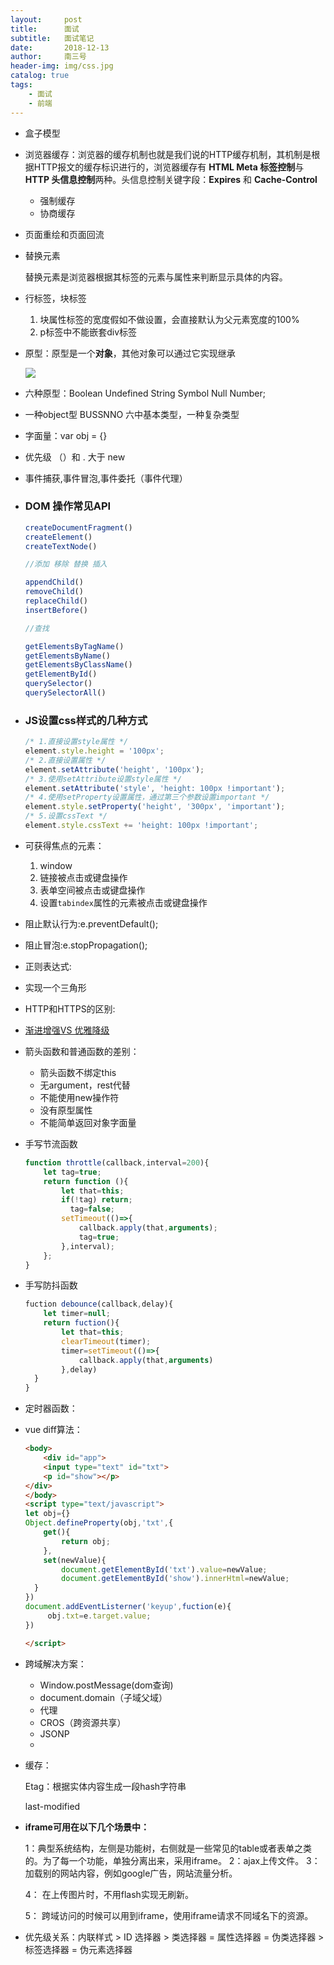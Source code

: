 ```yaml
---
layout:     post
title:      面试
subtitle:   面试笔记
date:       2018-12-13
author:     南三号
header-img: img/css.jpg
catalog: true
tags:
    - 面试
    - 前端
---
```


- 盒子模型

- 浏览器缓存：浏览器的缓存机制也就是我们说的HTTP缓存机制，其机制是根据HTTP报文的缓存标识进行的，浏览器缓存有 **HTML Meta 标签控制**与 **HTTP 头信息控制**两种。头信息控制关键字段：**Expires** 和 **Cache-Control** 

  - 强制缓存
  - 协商缓存

- 页面重绘和页面回流

- 替换元素

  替换元素是浏览器根据其标签的元素与属性来判断显示具体的内容。 

- 行标签，块标签

  1. 块属性标签的宽度假如不做设置，会直接默认为父元素宽度的100%
  2. p标签中不能嵌套div标签

- 原型：原型是一个**对象**，其他对象可以通过它实现继承 

  ![](https://segmentfault.com/img/bVmPdk)

- 六种原型：Boolean Undefined String Symbol Null Number;

- 一种object型 BUSSNNO 六中基本类型，一种复杂类型

- 字面量：var obj = {} 

- 优先级 （）和 . 大于 new

- 事件捕获,事件冒泡,事件委托（事件代理）

- ### DOM 操作常见API

  ```js
  createDocumentFragment()
  createElement()
  createTextNode()
  
  //添加 移除 替换 插入
  
  appendChild()
  removeChild()
  replaceChild()
  insertBefore()
  
  //查找
  
  getElementsByTagName()
  getElementsByName()
  getElementsByClassName()
  getElementById()
  querySelector()
  querySelectorAll()
  ```

- ### JS设置css样式的几种方式

  ```js
  /* 1.直接设置style属性 */
  element.style.height = '100px';
  /* 2.直接设置属性 */
  element.setAttribute('height', '100px');
  /* 3.使用setAttribute设置style属性 */
  element.setAttribute('style', 'height: 100px !important');
  /* 4.使用setProperty设置属性，通过第三个参数设置important */
  element.style.setProperty('height', '300px', 'important');
  /* 5.设置cssText */
  element.style.cssText += 'height: 100px !important';
  ```

- 可获得焦点的元素： 
  1. window
  2. 链接被点击或键盘操作
  3. 表单空间被点击或键盘操作
  4. 设置`tabindex`属性的元素被点击或键盘操作

- 阻止默认行为:e.preventDefault();

- 阻止冒泡:e.stopPropagation();

- 正则表达式:

- 实现一个三角形

- HTTP和HTTPS的区别:

- [渐进增强VS 优雅降级](https://www.jianshu.com/p/d313f1108862) 

- 箭头函数和普通函数的差别：

  - 箭头函数不绑定this
  - 无argument，rest代替
  - 不能使用new操作符
  - 没有原型属性
  - 不能简单返回对象字面量

- 手写节流函数

  ```js
  function throttle(callback,interval=200){
      let tag=true;
      return function (){
          let that=this;
          if(!tag) return;
         	tag=false;
          setTimeout(()=>{
              callback.apply(that,arguments);
              tag=true;
          },interval);
      };
  }
  ```

- 手写防抖函数

  ```js
  fuction debounce(callback,delay){
      let timer=null;
      return fuction(){
          let that=this;
          clearTimeout(timer);
          timer=setTimeout(()=>{
              callback.apply(that,arguments)
          },delay)
  	}
  }
  ```

- 定时器函数：

- vue diff算法：

  ```html
  <body>
      <div id="app">
      <input type="text" id="txt">
      <p id="show"></p>
  </div>
  </body>
  <script type="text/javascript">
  let obj={}
  Object.defineProperty(obj,'txt',{
      get(){
          return obj;
      },
      set(newValue){
          document.getElementById('txt').value=newValue;
          document.getElementById('show').innerHtml=newValue;
  	}
  })
  document.addEventListerner('keyup',fuction(e){
       obj.txt=e.target.value;
  })
  
  </script>
  ```

- 跨域解决方案：

  - Window.postMessage(dom查询)
  - document.domain（子域父域）
  - 代理
  - CROS（跨资源共享）
  - JSONP
  - 

- 缓存：

  Etag：根据实体内容生成一段hash字符串

  last-modified

- **iframe可用在以下几个场景中：**

  1：典型系统结构，左侧是功能树，右侧就是一些常见的table或者表单之类的。为了每一个功能，单独分离出来，采用iframe。 
  2：ajax上传文件。 
  3：加载别的网站内容，例如google广告，网站流量分析。

  4： 在上传图片时，不用flash实现无刷新。

  5： 跨域访问的时候可以用到iframe，使用iframe请求不同域名下的资源。

- 优先级关系：内联样式 > ID 选择器 > 类选择器 = 属性选择器 = 伪类选择器 > 标签选择器 = 伪元素选择器 

